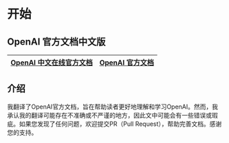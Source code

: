 # 开始

## OpenAI 官方文档中文版



| [OpenAI 中文在线官方文档](https://kaimingwan.gitbook.io/openai-zhong-wen-zai-xian-wen-dang/) | [OpenAI 官方文档](https://platform.openai.com/docs/introduction) |
| ------------------------------------------------------------------------------------ | ------------------------------------------------------------ |

## 介绍

我翻译了OpenAI官方文档，旨在帮助读者更好地理解和学习OpenAI。然而，我承认我的翻译可能存在不准确或不严谨的地方，因此文中可能会有一些错误或瑕疵。如果您发现了任何问题，欢迎提交PR（Pull Request），帮助完善文档。感谢您的支持。
